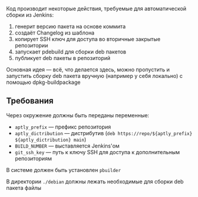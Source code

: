 Код производит некоторые действия, требуемые для автоматической сборки
из Jenkins:

1. генерит версию пакета на основе коммита
2. создаёт Changelog из шаблона
3. копирует SSH ключ для доступа во вторичные закрытые репозитории
4. запускает pdebuild для сборки deb пакетов
5. публикует deb пакеты в репозиторий

Основная идея — всё, что делается здесь, можно пропустить и запустить сборку
deb пакета вручную (например у себя локально) с помощью dpkg-buildpackage

## Требования

Через окружение должны быть переданы переменные:

* `aptly_prefix` — префикс репозитория
* `aptly_dictribution` — дистрибутив (`deb https://repo/${aptly_prefix} ${aptly_dictribution} main`)
* `BUILD_NUMBER` — выставляется Jenkins'ом
* `git_ssh_key` — путь к ключу SSH для доступа к дополнительным репозиториям

В системе должен быть установлен `pbuilder`

В директории `./debian` должны лежать необходимые для сборки deb пакета файлы
